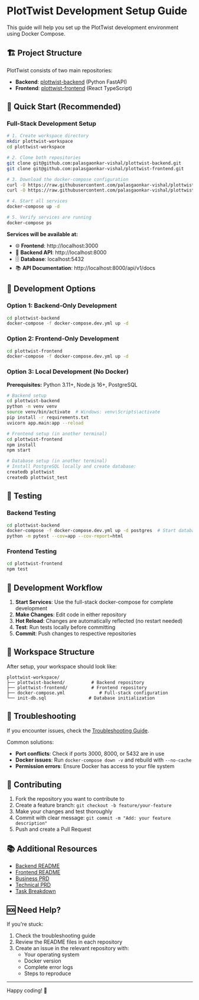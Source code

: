 # PlotTwist Development Setup Guide

This guide will help you set up the PlotTwist development environment using Docker Compose.

## 🏗️ Project Structure

PlotTwist consists of two main repositories:
- **Backend**: [plottwist-backend](https://github.com/palasgaonkar-vishal/plottwist-backend) (Python FastAPI)
- **Frontend**: [plottwist-frontend](https://github.com/palasgaonkar-vishal/plottwist-frontend) (React TypeScript)

## 🚀 Quick Start (Recommended)

### Full-Stack Development Setup

```bash
# 1. Create workspace directory
mkdir plottwist-workspace
cd plottwist-workspace

# 2. Clone both repositories
git clone git@github.com:palasgaonkar-vishal/plottwist-backend.git
git clone git@github.com:palasgaonkar-vishal/plottwist-frontend.git

# 3. Download the docker-compose configuration
curl -O https://raw.githubusercontent.com/palasgaonkar-vishal/plottwist-backend/main/docker-compose.yml
curl -O https://raw.githubusercontent.com/palasgaonkar-vishal/plottwist-backend/main/init-db.sql

# 4. Start all services
docker-compose up -d

# 5. Verify services are running
docker-compose ps
```

**Services will be available at:**
- 🌐 **Frontend**: http://localhost:3000
- 🔧 **Backend API**: http://localhost:8000
- 🗄️ **Database**: localhost:5432
- 📚 **API Documentation**: http://localhost:8000/api/v1/docs

## 🔧 Development Options

### Option 1: Backend-Only Development

```bash
cd plottwist-backend
docker-compose -f docker-compose.dev.yml up -d
```

### Option 2: Frontend-Only Development

```bash
cd plottwist-frontend
docker-compose -f docker-compose.dev.yml up -d
```

### Option 3: Local Development (No Docker)

**Prerequisites:** Python 3.11+, Node.js 16+, PostgreSQL

```bash
# Backend setup
cd plottwist-backend
python -m venv venv
source venv/bin/activate  # Windows: venv\Scripts\activate
pip install -r requirements.txt
uvicorn app.main:app --reload

# Frontend setup (in another terminal)
cd plottwist-frontend
npm install
npm start

# Database setup (in another terminal)
# Install PostgreSQL locally and create database:
createdb plottwist
createdb plottwist_test
```

## 🧪 Testing

### Backend Testing

```bash
cd plottwist-backend
docker-compose -f docker-compose.dev.yml up -d postgres  # Start database
python -m pytest --cov=app --cov-report=html
```

### Frontend Testing

```bash
cd plottwist-frontend
npm test
```

## 🔄 Development Workflow

1. **Start Services**: Use the full-stack docker-compose for complete development
2. **Make Changes**: Edit code in either repository
3. **Hot Reload**: Changes are automatically reflected (no restart needed)
4. **Test**: Run tests locally before committing
5. **Commit**: Push changes to respective repositories

## 📁 Workspace Structure

After setup, your workspace should look like:

```
plottwist-workspace/
├── plottwist-backend/          # Backend repository
├── plottwist-frontend/         # Frontend repository
├── docker-compose.yml             # Full-stack configuration
└── init-db.sql                # Database initialization
```

## 🐛 Troubleshooting

If you encounter issues, check the [Troubleshooting Guide](https://github.com/palasgaonkar-vishal/plottwist-backend/blob/main/TROUBLESHOOTING.md).

Common solutions:
- **Port conflicts**: Check if ports 3000, 8000, or 5432 are in use
- **Docker issues**: Run `docker-compose down -v` and rebuild with `--no-cache`
- **Permission errors**: Ensure Docker has access to your file system

## 🤝 Contributing

1. Fork the repository you want to contribute to
2. Create a feature branch: `git checkout -b feature/your-feature`
3. Make your changes and test thoroughly
4. Commit with clear message: `git commit -m "Add: your feature description"`
5. Push and create a Pull Request

## 📚 Additional Resources

- [Backend README](https://github.com/palasgaonkar-vishal/plottwist-backend/blob/main/README.md)
- [Frontend README](https://github.com/palasgaonkar-vishal/plottwist-frontend/blob/main/README.md)
- [Business PRD](./business.prd.md)
- [Technical PRD](./technical.prd.md)
- [Task Breakdown](./tasks/)

## 🆘 Need Help?

If you're stuck:
1. Check the troubleshooting guide
2. Review the README files in each repository
3. Create an issue in the relevant repository with:
   - Your operating system
   - Docker version
   - Complete error logs
   - Steps to reproduce

---

Happy coding! 🚀 